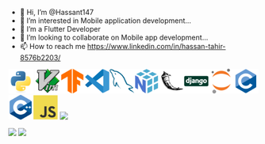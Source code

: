 - 👋 Hi, I’m @Hassant147
- 👀 I’m interested in Mobile application development...
- 🌱 I’m a Flutter Developer
- 💞️ I’m looking to collaborate on Mobile app development...
- 📫 How to reach me https://www.linkedin.com/in/hassan-tahir-8576b2203/

<!---
Hassant147/Hassant147 is a ✨ special ✨ repository because its `README.md` (this file) appears on your GitHub profile.
You can click the Preview link to take a look at your changes.
--->
<img src="https://github.com/devicons/devicon/blob/master/icons/python/python-original.svg" alt="C logo" width="50" height="50"/>&nbsp;<img src="https://github.com/devicons/devicon/blob/master/icons/vim/vim-original.svg" alt="C logo" width="50" height="50"/><img src="https://github.com/devicons/devicon/blob/master/icons/tensorflow/tensorflow-original.svg" alt="C logo" width="50" height="50"/><img src="https://github.com/devicons/devicon/blob/master/icons/vscode/vscode-original.svg" alt="C logo" width="50" height="50"/><img src="https://github.com/devicons/devicon/blob/master/icons/mysql/mysql-original.svg" alt="C logo" width="50" height="50"/><img src="https://github.com/devicons/devicon/blob/master/icons/numpy/numpy-original.svg" alt="C logo" width="50" height="50"/><img src="https://github.com/devicons/devicon/blob/master/icons/flask/flask-original.svg" alt="C logo" width="50" height="50"/><img src="https://github.com/devicons/devicon/blob/master/icons/django/django-original.svg" alt="C logo" width="50" height="50"/><img src="https://github.com/devicons/devicon/blob/master/icons/jupyter/jupyter-original.svg" alt="C logo" width="50" height="50"/><img src="https://github.com/devicons/devicon/blob/master/icons/c/c-original.svg" alt="C logo" width="50" height="50"/><img src="https://github.com/devicons/devicon/blob/master/icons/cplusplus/cplusplus-original.svg" alt="C logo" width="50" height="50"/><img src="https://github.com/devicons/devicon/blob/master/icons/javascript/javascript-original.svg" alt="C logo" width="50" height="50"/>
<img src="https://cdn.jsdelivr.net/gh/devicons/devicon/icons/flutter/flutter-original.svg" />


<img src="https://github-readme-stats.vercel.app/api/top-langs/?username=Hassant147"/>
<img src="https://github-readme-streak-stats.herokuapp.com/?user=Hassant147"/>
